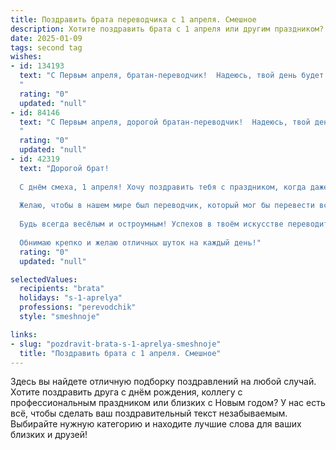 ```yaml
---
title: Поздравить брата переводчика с 1 апреля. Смешное
description: Хотите поздравить брата с 1 апреля или другим праздником? Наш ИИ создаст незабываемое поздравление, а вы обязательно выделитесь среди других.  
date: 2025-01-09
tags: second tag
wishes:
- id: 134193
  text: "С Первым апреля, братан-переводчик!  Надеюсь, твой день будет полон таких же забавных и неожиданных поворотов, как и твоя работа с многозначными словами и коварными идиомами!  Пусть никто сегодня не подсунет тебе \"кота в мешке\" на перевод, а все шутки будут понятны и смешны, даже если придется переводить их с языка жестов!  Всего тебе самого смешного и успешного,  пусть твой доход будет стабильно высоким, как курс доллара… в мечтах!
  "
  rating: "0"
  updated: "null"
- id: 84146
  text: "С Первым апреля, дорогой братан-переводчик!  Надеюсь, твой день будет полон неожиданных переводов – например,  перевода желания на реальность, или скучной работы на миллион долларов!  Пусть сегодня все твои шутки будут поняты без словаря, а все подвохи – только самые смешные!
  "
  rating: "0"
  updated: "null"
- id: 42319
  text: "Дорогой брат!
  
  С днём смеха, 1 апреля! Хочу поздравить тебя с праздником, когда даже самые серьёзные переводчики превращаются в шутников! Пусть твоя жизнь будет наполнена смехом, как твой словарь – яркими фразами.
  
  Желаю, чтобы в нашем мире был переводчик, который мог бы перевести все наши шутки в счастье! Пусть за каждым углом тебя ждёт Усмешка, а каждое твое слово приносит радость. Помни, что шутки – это лучшая концовка для любого перевода!
  
  Будь всегда весёлым и остроумным! Успехов в твоём искусстве переводить даже самые трудные языковые загадки, ведь ты – наш настоящий «переводчик смеха»!
  
  Обнимаю крепко и желаю отличных шуток на каждый день!"
  rating: "0"
  updated: "null"

selectedValues:
  recipients: "brata"
  holidays: "s-1-aprelya"
  professions: "perevodchik"
  style: "smeshnoje"

links:
- slug: "pozdravit-brata-s-1-aprelya-smeshnoje"
  title: "Поздравить брата с 1 апреля. Смешное"
---
```


Здесь вы найдете отличную подборку поздравлений на любой случай.
Хотите поздравить друга с днём рождения, коллегу с профессиональным праздником или близких с Новым годом? У нас есть всё, чтобы сделать ваш поздравительный текст незабываемым. Выбирайте нужную категорию и находите лучшие слова для ваших близких и друзей!
